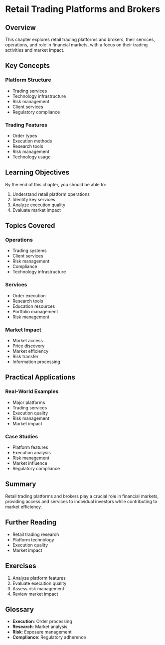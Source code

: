 # Retail Trading Platforms and Brokers

## Overview

This chapter explores retail trading platforms and brokers, their services, operations, and role in financial markets, with a focus on their trading activities and market impact.

## Key Concepts

### Platform Structure
- Trading services
- Technology infrastructure
- Risk management
- Client services
- Regulatory compliance

### Trading Features
- Order types
- Execution methods
- Research tools
- Risk management
- Technology usage

## Learning Objectives

By the end of this chapter, you should be able to:
1. Understand retail platform operations
2. Identify key services
3. Analyze execution quality
4. Evaluate market impact

## Topics Covered

### Operations
- Trading systems
- Client services
- Risk management
- Compliance
- Technology infrastructure

### Services
- Order execution
- Research tools
- Education resources
- Portfolio management
- Risk management

### Market Impact
- Market access
- Price discovery
- Market efficiency
- Risk transfer
- Information processing

## Practical Applications

### Real-World Examples
- Major platforms
- Trading services
- Execution quality
- Risk management
- Market impact

### Case Studies
- Platform features
- Execution analysis
- Risk management
- Market influence
- Regulatory compliance

## Summary

Retail trading platforms and brokers play a crucial role in financial markets, providing access and services to individual investors while contributing to market efficiency.

## Further Reading

- Retail trading research
- Platform technology
- Execution quality
- Market impact

## Exercises

1. Analyze platform features
2. Evaluate execution quality
3. Assess risk management
4. Review market impact

## Glossary

- **Execution**: Order processing
- **Research**: Market analysis
- **Risk**: Exposure management
- **Compliance**: Regulatory adherence 